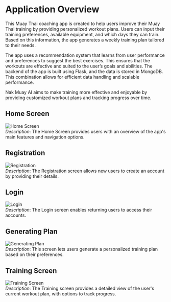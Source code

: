 # Application Overview
This Muay Thai coaching app is created to help users improve their Muay Thai training by providing personalized workout plans. Users can input their training preferences, available equipment, and which days they can train. Based on this information, the app generates a weekly training plan tailored to their needs.

The app uses a recommendation system that learns from user performance and preferences to suggest the best exercises. This ensures that the workouts are effective and suited to the user’s goals and abilities.
The backend of the app is built using Flask, and the data is stored in MongoDB. This combination allows for efficient data handling and scalable performance.

Nak Muay AI aims to make training more effective and enjoyable by providing customized workout plans and tracking progress over time.


## Home Screen
![Home Screen](https://github.com/user-attachments/assets/3ff6497b-4696-4472-9a03-95bf04b5575a)  
*Description*: The Home Screen provides users with an overview of the app's main features and navigation options.

## Registration
![Registration](https://github.com/user-attachments/assets/17c3da00-4741-41db-87a8-497166b660b9)  
*Description*: The Registration screen allows new users to create an account by providing their details.

## Login
![Login](https://github.com/user-attachments/assets/a532f530-8d02-438a-b955-e308f092ea76)  
*Description*: The Login screen enables returning users to access their accounts.

## Generating Plan
![Generating Plan](https://github.com/user-attachments/assets/7bde962e-400a-4b9c-aedd-9e6691e849ec)  
*Description*: This screen lets users generate a personalized training plan based on their preferences.

## Training Screen
![Training Screen](https://github.com/user-attachments/assets/1e3238fe-8f8e-4803-8e8c-ce79877219c6)  
*Description*: The Training screen provides a detailed view of the user's current workout plan, with options to track progress.
